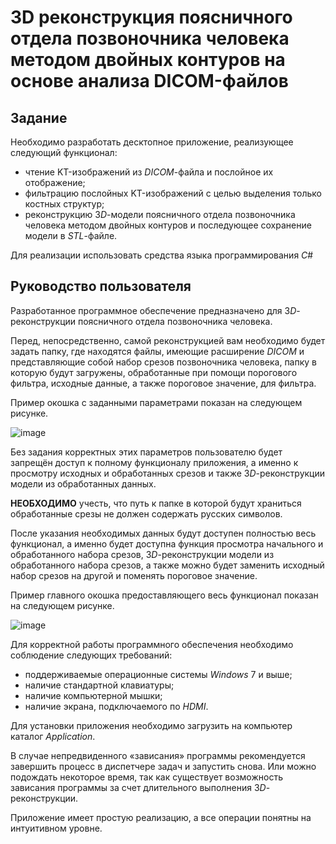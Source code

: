 # 3D реконструкция поясничного отдела позвоночника человека методом двойных контуров на основе анализа DICOM-файлов

## Задание

Необходимо разработать десктопное приложение, 
реализующее следующий функционал:
- чтение KT-изображений из *DICOM*-файла и послойное их отображение;
- фильтрацию послойных KT-изображений с целью выделения только костных структур;
- реконструкцию 3*D*-модели поясничного отдела позвоночника человека методом двойных 
контуров и последующее сохранение модели в *STL*-файле.

 Для реализации использовать средства языка программирования *C*#

 ## Руководство пользователя

Разработанное программное обеспечение предназначено для 3*D*-реконструкции поясничного отдела позвоночника человека. 

Перед, непосредственно, самой реконструкцией вам необходимо будет задать папку, где находятся файлы, имеющие расширение *DICOM* и представляющие собой набор 
срезов позвоночника человека, папку в которую будут загружены, обработанные при помощи порогового фильтра, исходные данные, а также пороговое значение, для фильтра.

Пример окошка с заданными параметрами показан на следующем рисунке.

![image](https://github.com/Gamshik/OOP_Course/assets/122757204/90d0b0d7-4c4d-4afb-9ea7-2eb62676ba43)

Без задания корректных этих параметров пользователю будет запрещён доступ к полному функционалу приложения, а именно к просмотру 
исходных и обработанных срезов и также 3*D*-реконструкции модели из обработанных данных. 

**НЕОБХОДИМО** учесть, что путь к папке в которой будут храниться обработанные срезы не должен содержать русских символов.

После указания необходимых данных будут доступен полностью весь функционал, а именно будет доступна функция просмотра начального и 
обработанного набора срезов, 3*D*-реконструкции модели из обработанного набора срезов, а также можно будет заменить исходный набор срезов на другой 
и поменять пороговое значение. 

Пример главного окошка предоставляющего весь функционал показан на следующем рисунке.

![image](https://github.com/Gamshik/OOP_Course/assets/122757204/f4879c7d-e671-4314-b825-a02fdbdf3284)

Для корректной работы программного обеспечения необходимо 
соблюдение следующих требований:
- поддерживаемые операционные системы *Windows* 7 и выше;
- наличие стандартной клавиатуры;
- наличие компьютерной мышки;
- наличие экрана, подключаемого по *HDMI*.

Для установки приложения необходимо загрузить на компьютер каталог *Application*.

В случае непредвиденного «зависания» программы рекомендуется завершить процесс в диспетчере задач и запустить снова. Или можно подождать 
некоторое время, так как существует возможность зависания программы за счет длительного выполнения 3*D*-реконструкции.

Приложение имеет простую реализацию, а все операции понятны на интуитивном уровне.
